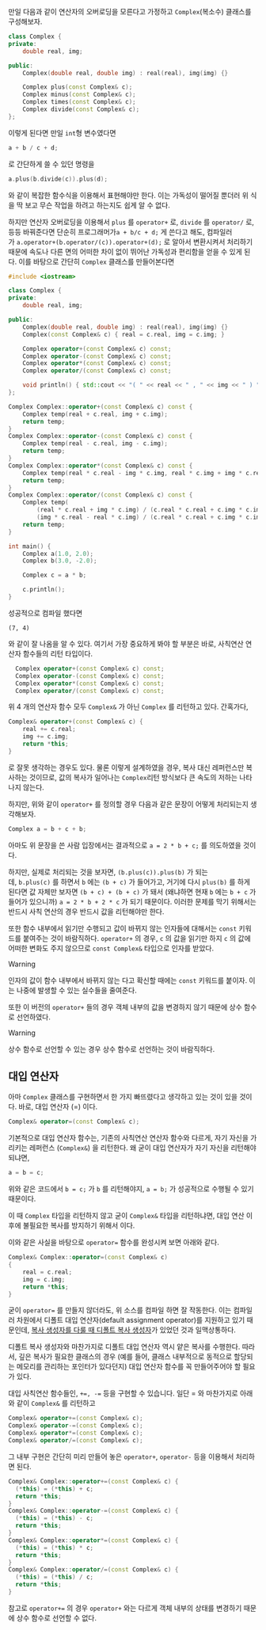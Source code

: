 만일 다음과 같이 연산자의 오버로딩을 모른다고 가정하고 `Complex`(복소수) 클래스를 구성해보자.
```cpp
class Complex {
private:
	double real, img;

public:
	Complex(double real, double img) : real(real), img(img) {}

	Complex plus(const Complex& c);
	Complex minus(const Complex& c);
	Complex times(const Complex& c);
	Complex divide(const Complex& c);
};
```
이렇게 된다면 만일 `int`형 변수였다면
```cpp
a + b / c + d;
```
로 간단하게 쓸 수 있던 명령을
```cpp
a.plus(b.divide(c)).plus(d);
```
와 같이 복잡한 함수식을 이용해서 표현해야만 한다. 이는 가독성이 떨어질 뿐더러 위 식을 딱 보고 무슨 작업을 하려고 하는지도 쉽게 알 수 없다.

하지만 연산자 오버로딩을 이용해서 `plus` 를 `operator+` 로, `divide` 를 `operator/` 로, 등등 바꿔준다면 단순히 프로그래머가`a + b/c + d;` 게 쓴다고 해도, 컴파일러가 `a.operator+(b.operator/(c)).operator+(d);` 로 알아서 변환시켜서 처리하기 때문에 속도나 다른 면의 어떠한 차이 없이 뛰어난 가독성과 편리함을 얻을 수 있게 된다.
이를 바탕으로 간단히 `Complex` 클래스를 만들어본다면
```cpp
#include <iostream>

class Complex {
private:
	double real, img;

public:
	Complex(double real, double img) : real(real), img(img) {}
	Complex(const Complex& c) { real = c.real, img = c.img; }

	Complex operator+(const Complex& c) const;
	Complex operator-(const Complex& c) const;
	Complex operator*(const Complex& c) const;
	Complex operator/(const Complex& c) const;

	void println() { std::cout << "( " << real << " , " << img << " ) " << std::endl; }
};

Complex Complex::operator+(const Complex& c) const {
	Complex temp(real + c.real, img + c.img);
	return temp;
}
Complex Complex::operator-(const Complex& c) const {
	Complex temp(real - c.real, img - c.img);
	return temp;
}
Complex Complex::operator*(const Complex& c) const {
	Complex temp(real * c.real - img * c.img, real * c.img + img * c.real);
	return temp;
}
Complex Complex::operator/(const Complex& c) const {
	Complex temp(
		(real * c.real + img * c.img) / (c.real * c.real + c.img * c.img),
		(img * c.real - real * c.img) / (c.real * c.real + c.img * c.img));
	return temp;
}

int main() {
	Complex a(1.0, 2.0);
	Complex b(3.0, -2.0);

	Complex c = a * b;

	c.println();
}
```
성공적으로 컴파일 했다면
```
(7, 4)
```
와 같이 잘 나옴을 알 수 있다. 여기서 가장 중요하게 봐야 할 부분은 바로, 사칙연산 연산자 함수들의 리턴 타입이다.
```cpp
  Complex operator+(const Complex& c) const;
  Complex operator-(const Complex& c) const;
  Complex operator*(const Complex& c) const;
  Complex operator/(const Complex& c) const;
```
위 4 개의 연산자 함수 모두 `Complex&` 가 아닌 `Complex` 를 리턴하고 있다. 간혹가다,
```cpp
Complex& operator+(const Complex& c) {
	real += c.real;
	img += c.img;
	return *this;
}
```
로 잘못 생각하는 경우도 있다.
물론 이렇게 설계하였을 경우, 복사 대신 레퍼런스만 복사하는 것이므로, 값의 복사가 일어나는 `Complex`리턴 방식보다 큰 속도의 저하는 나타나지 않는다.

하지만, 위와 같이 `operator+` 를 정의할 경우 다음과 같은 문장이 어떻게 처리되는지 생각해보자.
```cpp
Complex a = b + c + b;
```

아마도 위 문장을 쓴 사람 입장에서는 결과적으로 `a = 2 * b + c;` 를 의도하였을 것이다.

하지만, 실제로 처리되는 것을 보자면, `(b.plus(c)).plus(b)` 가 되는데, `b.plus(c)` 를 하면서 `b` 에는 `(b + c)` 가 들어가고, 거기에 다시 `plus(b)` 를 하게 된다면 값 자체만 보자면 `(b + c) + (b + c)` 가 돼서 (왜냐하면 현재 `b` 에는 `b + c` 가 들어가 있으니까) `a = 2 * b + 2 * c` 가 되기 때문이다.
이러한 문제를 막기 위해서는 반드시 사칙 연산의 경우 반드시 값을 리턴해야만 한다.

또한 함수 내부에서 읽기만 수행되고 값이 바뀌지 않는 인자들에 대해서는 `const` 키워드를 붙여주는 것이 바람직하다. `operator+` 의 경우, `c` 의 값을 읽기만 하지 `c` 의 값에 어떠한 변화도 주지 않으므로 `const Complex&` 타입으로 인자를 받았다.

> [!WARNING]
> 인자의 값이 함수 내부에서 바뀌지 않는 다고 확신할 때에는 `const` 키워드를 붙이자. 이는 나중에 발생할 수 있는 실수들을 줄여준다.

또한 이 버전의 `operator+` 들의 경우 객체 내부의 값을 변경하지 않기 때문에 상수 함수로 선언하였다.

> [!WARNING]
> 상수 함수로 선언할 수 있는 경우 상수 함수로 선언하는 것이 바람직하다.

## 대입 연산자

아마 `Complex` 클래스를 구현하면서 한 가지 빠뜨렸다고 생각하고 있는 것이 있을 것이다. 바로, 대입 연산자 (=) 이다.
```cpp
Complex& operator=(const Complex& c);
```
기본적으로 대입 연산자 함수는, 기존의 사칙연산 연산자 함수와 다르게, 자기 자신을 가리키는 레퍼런스 (`Complex&`) 을 리턴한다. 왜 굳이 대입 연산자가 자기 자신을 리턴해야 되냐면,
```cpp
a = b = c;
```
위와 같은 코드에서 `b = c;` 가 `b` 를 리턴해야지, `a = b;` 가 성공적으로 수행될 수 있기 때문이다.

이 때 `Complex` 타입을 리턴하지 않고 굳이 `Complex&` 타입을 리턴하냐면, 대입 연산 이후에 불필요한 복사를 방지하기 위해서 이다.

이와 같은 사실을 바탕으로 `operator=` 함수를 완성시켜 보면 아래와 같다.
```cpp
Complex& Complex::operator=(const Complex& c)
{
	real = c.real;
	img = c.img;
	return *this;
}
``` 

굳이 `operator=` 를 만들지 않더라도, 위 소스를 컴파일 하면 잘 작동한다. 이는 컴파일러 차원에서 디폴트 대입 연산자(default assignment operator)를 지원하고 있기 때문인데, [복사 생성자를 다룰 때 디폴트 복사 생성자](https://modoocode.com/188)가 있었던 것과 일맥상통하다.

디폴트 복사 생성자와 마찬가지로 디폴트 대입 연산자 역시 얕은 복사를 수행한다. 따라서, 깊은 복사가 필요한 클래스의 경우 (예를 들어, 클래스 내부적으로 동적으로 할당되는 메모리를 관리하는 포인터가 있다던지) 대입 연산자 함수를 꼭 만들어주어야 할 필요가 있다.

대입 사칙연산 함수들인, `+=, -=` 등을 구현할 수 있습니다. 일단 = 와 마찬가지로 아래와 같이 `Complex&` 를 리턴하고
```cpp
Complex& operator+=(const Complex& c);
Complex& operator-=(const Complex& c);
Complex& operator*=(const Complex& c);
Complex& operator/=(const Complex& c);
```
그 내부 구현은 간단히 미리 만들어 놓은 `operator+`, `operator-` 등을 이용해서 처리하면 된다.
```cpp
Complex& Complex::operator+=(const Complex& c) {
  (*this) = (*this) + c;
  return *this;
}
Complex& Complex::operator-=(const Complex& c) {
  (*this) = (*this) - c;
  return *this;
}
Complex& Complex::operator*=(const Complex& c) {
  (*this) = (*this) * c;
  return *this;
}
Complex& Complex::operator/=(const Complex& c) {
  (*this) = (*this) / c;
  return *this;
}
```
참고로 `operator+=` 의 경우 `operator+` 와는 다르게 객체 내부의 상태를 변경하기 때문에 상수 함수로 선언할 수 없다.